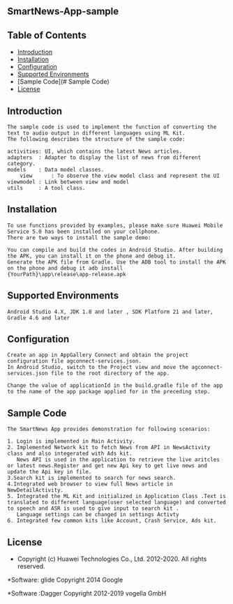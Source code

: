 ## SmartNews-App-sample

## Table of Contents

 * [Introduction](#introduction)
 * [Installation](#installation)
 * [Configuration ](#configuration )
 * [Supported Environments](#supported-environments)
 * [Sample Code](# Sample Code)
 * [License](#license)
 
 
## Introduction
    The sample code is used to implement the function of converting the text to audio output in different languages using ML Kit. 
    The following describes the structure of the sample code:

	activities: UI, which contains the latest News articles.
	adapters  : Adapter to display the list of news from different category.
	models    : Data model classes.
     	view      : To observe the view model class and represent the UI
	viewmodel : Link between view and model
	utils     : A tool class.

## Installation
    To use functions provided by examples, please make sure Huawei Mobile Service 5.0 has been installed on your cellphone. 
    There are two ways to install the sample demo:

    You can compile and build the codes in Android Studio. After building the APK, you can install it on the phone and debug it.
    Generate the APK file from Gradle. Use the ADB tool to install the APK on the phone and debug it adb install 
    {YourPath}\app\release\app-release.apk
    
## Supported Environments
	Android Studio 4.X, JDK 1.8 and later , SDK Platform 21 and later, Gradle 4.6 and later

	
## Configuration 
    Create an app in AppGallery Connect and obtain the project configuration file agconnect-services.json. 
    In Android Studio, switch to the Project view and move the agconnect-services.json file to the root directory of the app.

    Change the value of applicationId in the build.gradle file of the app to the name of the app package applied for in the preceding step.
	
## Sample Code
   
    The SmartNews App provides demonstration for following scenarios:

    1. Login is implemented in Main Activity.	
    2. Implemented Network kit to fetch News from API in NewsActivity class and also integerated with Ads kit.	  
       News API is used in the application to retrieve the live aritcles or latest news.Register and get new Api key to get live news and update the Api key in file.
    3.Search kit is implemented to search for news search.
    4.Integrated web browser to view full News article in NewDetailActivity.
    5. Integrated the ML Kit and initialized in Application Class .Text is translated to different language(user selected language) and converted to speech and ASR is used to give input to search kit .
       Language settings can be changed in settings Activty
    6. Integrated few common kits like Account, Crash Service, Ads kit.  
     
##  License
* Copyright (c) Huawei Technologies Co., Ltd. 2012-2020. All rights reserved.

*Software: glide
 Copyright 2014 Google

*Software :Dagger
 Copyright  2012-2019 vogella GmbH
